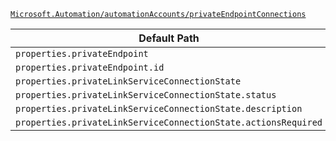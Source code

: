 [`Microsoft.Automation/automationAccounts/privateEndpointConnections`](https://docs.microsoft.com/en-us/azure/templates/microsoft.automation/automationaccounts/privateendpointconnections)

| Default Path | Alias |
|---|---|
| `properties.privateEndpoint` | `Microsoft.Automation/automationAccounts/privateEndpointConnections/privateEndpoint` |
| `properties.privateEndpoint.id` | `Microsoft.Automation/automationAccounts/privateEndpointConnections/privateEndpoint.id` |
| `properties.privateLinkServiceConnectionState` | `Microsoft.Automation/automationAccounts/privateEndpointConnections/privateLinkServiceConnectionState` |
| `properties.privateLinkServiceConnectionState.status` | `Microsoft.Automation/automationAccounts/privateEndpointConnections/privateLinkServiceConnectionState.status` |
| `properties.privateLinkServiceConnectionState.description` | `Microsoft.Automation/automationAccounts/privateEndpointConnections/privateLinkServiceConnectionState.description` |
| `properties.privateLinkServiceConnectionState.actionsRequired` | `Microsoft.Automation/automationAccounts/privateEndpointConnections/privateLinkServiceConnectionState.actionsRequired` |

